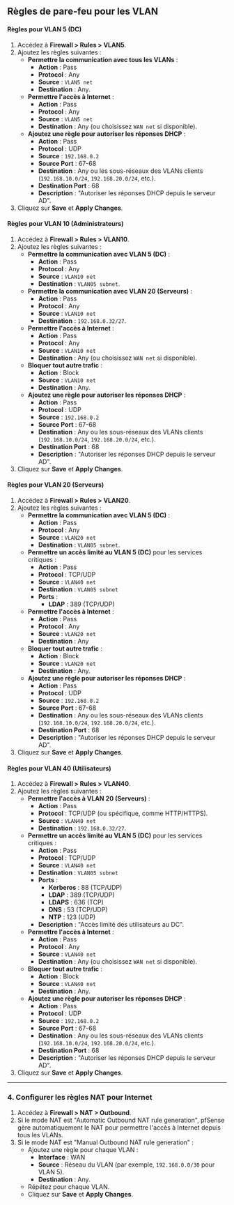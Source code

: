 

## Règles de pare-feu pour les VLAN

#### Règles pour **VLAN 5 (DC)**
1. Accédez à **Firewall > Rules > VLAN5**.
2. Ajoutez les règles suivantes :
   - **Permettre la communication avec tous les VLANs** :
     - **Action** : Pass
     - **Protocol** : Any
     - **Source** : `VLAN5 net`
     - **Destination** : Any.
   - **Permettre l'accès à Internet** :
     - **Action** : Pass
     - **Protocol** : Any
     - **Source** : `VLAN5 net`
     - **Destination** : Any (ou choisissez `WAN net` si disponible).
   - **Ajoutez une règle pour autoriser les réponses DHCP** :
     - **Action** : Pass
     - **Protocol** : UDP
     - **Source** : `192.168.0.2`
     - **Source Port** : 67-68
     - **Destination** : Any ou les sous-réseaux des VLANs clients (`192.168.10.0/24`, `192.168.20.0/24`, etc.).
     - **Destination Port** : 68
     - **Description** : "Autoriser les réponses DHCP depuis le serveur AD".
3. Cliquez sur **Save** et **Apply Changes**.

#### Règles pour **VLAN 10 (Administrateurs)**
1. Accédez à **Firewall > Rules > VLAN10**.
2. Ajoutez les règles suivantes :
   - **Permettre la communication avec VLAN 5 (DC)** :
     - **Action** : Pass
     - **Protocol** : Any
     - **Source** : `VLAN10 net`
     - **Destination** : `VLAN05 subnet`.
   - **Permettre la communication avec VLAN 20 (Serveurs)** :
     - **Action** : Pass
     - **Protocol** : Any
     - **Source** : `VLAN10 net`
     - **Destination** : `192.168.0.32/27`.
   - **Permettre l'accès à Internet** :
     - **Action** : Pass
     - **Protocol** : Any
     - **Source** : `VLAN10 net`
     - **Destination** : Any (ou choisissez `WAN net` si disponible).
   - **Bloquer tout autre trafic** :
     - **Action** : Block
     - **Source** : `VLAN10 net`
     - **Destination** : Any.
   - **Ajoutez une règle pour autoriser les réponses DHCP** :
     - **Action** : Pass
     - **Protocol** : UDP
     - **Source** : `192.168.0.2`
     - **Source Port** : 67-68
     - **Destination** : Any ou les sous-réseaux des VLANs clients (`192.168.10.0/24`, `192.168.20.0/24`, etc.).
     - **Destination Port** : 68
     - **Description** : "Autoriser les réponses DHCP depuis le serveur AD".
3. Cliquez sur **Save** et **Apply Changes**.

#### Règles pour **VLAN 20 (Serveurs)**
1. Accédez à **Firewall > Rules > VLAN20**.
2. Ajoutez les règles suivantes :
   - **Permettre la communication avec VLAN 5 (DC)** :
     - **Action** : Pass
     - **Protocol** : Any
     - **Source** : `VLAN20 net`
     - **Destination** : `VLAN05 subnet`.
   - **Permettre un accès limité au VLAN 5 (DC)** pour les services critiques :
     - **Action** : Pass
     - **Protocol** : TCP/UDP
     - **Source** : `VLAN40 net`
     - **Destination** : `VLAN05 subnet`
     - **Ports** :
       - **LDAP** : 389 (TCP/UDP)
   - **Permettre l'accès à Internet** :
     - **Action** : Pass
     - **Protocol** : Any
     - **Source** : `VLAN20 net`
     - **Destination** : Any 
   - **Bloquer tout autre trafic** :
     - **Action** : Block
     - **Source** : `VLAN20 net`
     - **Destination** : Any.
   - **Ajoutez une règle pour autoriser les réponses DHCP** :
     - **Action** : Pass
     - **Protocol** : UDP
     - **Source** : `192.168.0.2`
     - **Source Port** : 67-68
     - **Destination** : Any ou les sous-réseaux des VLANs clients (`192.168.10.0/24`, `192.168.20.0/24`, etc.).
     - **Destination Port** : 68
     - **Description** : "Autoriser les réponses DHCP depuis le serveur AD".
3. Cliquez sur **Save** et **Apply Changes**.

#### Règles pour **VLAN 40 (Utilisateurs)**
1. Accédez à **Firewall > Rules > VLAN40**.
2. Ajoutez les règles suivantes :
   - **Permettre l'accès à VLAN 20 (Serveurs)** :
     - **Action** : Pass
     - **Protocol** : TCP/UDP (ou spécifique, comme HTTP/HTTPS).
     - **Source** : `VLAN40 net`
     - **Destination** : `192.168.0.32/27`.
   - **Permettre un accès limité au VLAN 5 (DC)** pour les services critiques :
     - **Action** : Pass
     - **Protocol** : TCP/UDP
     - **Source** : `VLAN40 net`
     - **Destination** : `VLAN05 subnet`
     - **Ports** :
       - **Kerberos** : 88 (TCP/UDP)
       - **LDAP** : 389 (TCP/UDP)
       - **LDAPS** : 636 (TCP)
       - **DNS** : 53 (TCP/UDP)
       - **NTP** : 123 (UDP)
     - **Description** : "Accès limité des utilisateurs au DC".
   - **Permettre l'accès à Internet** :
     - **Action** : Pass
     - **Protocol** : Any
     - **Source** : `VLAN40 net`
     - **Destination** : Any (ou choisissez `WAN net` si disponible).
   - **Bloquer tout autre trafic** :
     - **Action** : Block
     - **Source** : `VLAN40 net`
     - **Destination** : Any.
   - **Ajoutez une règle pour autoriser les réponses DHCP** :
     - **Action** : Pass
     - **Protocol** : UDP
     - **Source** : `192.168.0.2`
     - **Source Port** : 67-68
     - **Destination** : Any ou les sous-réseaux des VLANs clients (`192.168.10.0/24`, `192.168.20.0/24`, etc.).
     - **Destination Port** : 68
     - **Description** : "Autoriser les réponses DHCP depuis le serveur AD".
3. Cliquez sur **Save** et **Apply Changes**.

---

### 4. Configurer les règles NAT pour Internet

1. Accédez à **Firewall > NAT > Outbound**.
2. Si le mode NAT est "Automatic Outbound NAT rule generation", pfSense gère automatiquement le NAT pour permettre l'accès à Internet depuis tous les VLANs.
3. Si le mode NAT est "Manual Outbound NAT rule generation" :
   - Ajoutez une règle pour chaque VLAN :
     - **Interface** : WAN
     - **Source** : Réseau du VLAN (par exemple, `192.168.0.0/30` pour VLAN 5).
     - **Destination** : Any.
   - Répétez pour chaque VLAN.
   - Cliquez sur **Save** et **Apply Changes**.